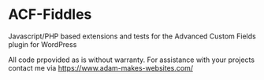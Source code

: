 # ACF-Fiddles
Javascript/PHP based extensions and tests for the Advanced Custom Fields plugin for WordPress

All code prpovided as is without warranty.  For assistance with your projects contact me via https://www.adam-makes-websites.com/
